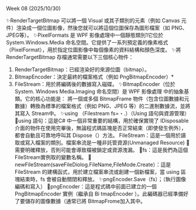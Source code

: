 Week 08 (2025/10/30)

✨RenderTargetBitmap 可以將一個 Visual 或其子類別的元素（例如 Canvas 元件）渲染成一個位圖影像，然後您就可以將這個位圖保存為圖形檔案（如 PNG、JPEG等）。
✨PixelFormats 是 WPF 影像處理中一個靜態類別1它位於 System.Windows.Media 命名空間。它提供了一系列預定義的像素格式（PixelFormat），用於指定位圖影像中每個像素的資料結構和顏色深度。
✨將 RenderTargetBitmap 存檔通常需要以下三個核心物件：
1. RenderTargetBitmap：已經渲染好的來源位圖（bitmap）。
2. BitmapEncoder：決定最終的檔案格式（例如 PngBitmapEncoder）*
3. FileStream：用於將編碼後的數據寫入磁碟。
✨BitmapEncoder（位於 System. Windows Media.Imaging 命名空間）是 WPF 影像處理
中的抽象基類。它的核心功能是：
將一個或多個 BitmapFrame 物件（包含位圖數據和元數據）轉換為標準的檔案格式（例如 PNG、JPEG 等）的二進制數據流，並將其寫入 Stream中。
✨using （Filestream fs=・.）（Using 語句與資源管理）
📌using 語句：這是C# 中一個非常重要的結構，用於確保實現了 IDisposable 介面的物件在使用完畢後，無論程式碼區塊是否正常結束（即使發生例外），都會自動且可靠地呼叫其 Dispose（）方法。
FileStream：這是一個用於讀取或寫入檔案的類別。檔案串流是一種非託管資源(Unmanaged Resource)
📌需要明確釋放，否則可能會導致檔被鎖定或資源洩漏。
📌fs：這是我們為這個 FileStream實例取的變數名稱。
📌newFileStream(saveFileDiolog.FileName,FileMode.Create）：這是 FileStream 的建構函式，用於建立檔案串流或創建一個新檔案，當 using
區塊結束時，fs 會被自動關閉和釋放。
✨pngEncoder.Save（fs）；（執行圖像編碼和寫入）
📌pngEncoder：這是程式碼中前面已建立的一個 PngBitmapEncoder 實例（繼承自
Bi tmapEncoder ）。此編碼器已經準備好了要儲存的圖像數據（通常已將 BitmapFrome加入其中。
